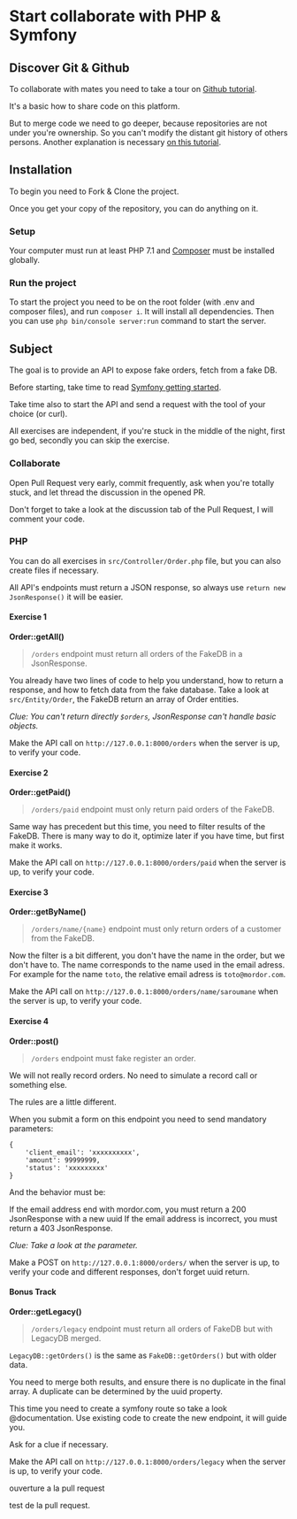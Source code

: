 # Start collaborate with PHP & Symfony

## Discover Git & Github

To collaborate with mates you need to take a tour on [Github tutorial](https://guides.github.com/activities/hello-world/).

It's a basic how to share code on this platform.

But to merge code we need to go deeper, because repositories are not under you're ownership. So you can't modify the distant git history of others persons.
Another explanation is necessary [on this tutorial](https://code.tutsplus.com/tutorials/how-to-collaborate-on-github--net-34267).  

## Installation

To begin you need to Fork & Clone the project.

Once you get your copy of the repository, you can do anything on it.

### Setup

Your computer must run at least PHP 7.1 and [Composer](https://getcomposer.org/) must be installed globally.

### Run the project

To start the project you need to be on the root folder (with .env and composer files), and run `composer i`.
It will install all dependencies.
Then you can use `php bin/console server:run` command to start the server.

## Subject

The goal is to provide an API to expose fake orders, fetch from a fake DB.

Before starting, take time to read [Symfony getting started](https://symfony.com/doc/current/index.html).

Take time also to start the API and send a request with the tool of your choice (or curl).

All exercises are independent, if you're stuck in the middle of the night, first go bed, secondly you can skip the exercise.

### Collaborate

Open Pull Request very early, commit frequently, ask when you're totally stuck, and let thread the discussion in the opened PR.

Don't forget to take a look at the discussion tab of the Pull Request, I will comment your code.

### PHP

You can do all exercises in `src/Controller/Order.php` file, but you can also create files if necessary.

All API's endpoints must return a JSON response, so always use `return new JsonResponse()` it will be easier.

#### Exercise 1

__Order::getAll()__

> `/orders` endpoint must return all orders of the FakeDB in a JsonResponse.

You already have two lines of code to help you understand, how to return a response, and how to fetch data from the fake database.
Take a look at `src/Entity/Order`, the FakeDB return an array of Order entities.

*Clue: You can't return directly `$orders`, JsonResponse can't handle basic objects.*

Make the API call on `http://127.0.0.1:8000/orders` when the server is up, to verify your code.

#### Exercise 2

__Order::getPaid()__

> `/orders/paid` endpoint must only return paid orders of the FakeDB.

Same way has precedent but this time, you need to filter results of the FakeDB.
There is many way to do it, optimize later if you have time, but first make it works.

Make the API call on `http://127.0.0.1:8000/orders/paid` when the server is up, to verify your code.

#### Exercise 3

__Order::getByName()__

> `/orders/name/{name}` endpoint must only return orders of a customer from the FakeDB.

Now the filter is a bit different, you don't have the name in the order, but we don't have to.
The name corresponds to the name used in the email adress.
For example for the name `toto`, the relative email adress is `toto@mordor.com`.

Make the API call on `http://127.0.0.1:8000/orders/name/saroumane` when the server is up, to verify your code.

#### Exercise 4

__Order::post()__

> `/orders` endpoint must fake register an order.

We will not really record orders.
No need to simulate a record call or something else.

The rules are a little different.

When you submit a form on this endpoint you need to send mandatory parameters:
```
{
    'client_email': 'xxxxxxxxxx',
    'amount': 99999999,
    'status': 'xxxxxxxxx'
}
```

And the behavior must be:

If the email address end with mordor.com, you must return a 200 JsonResponse with a new uuid
If the email address is incorrect, you must return a 403 JsonResponse.

*Clue: Take a look at the parameter.*

Make a POST on `http://127.0.0.1:8000/orders/` when the server is up, to verify your code and different responses, don't forget uuid return.

#### Bonus Track

__Order::getLegacy()__

> `/orders/legacy` endpoint must return all orders of FakeDB but with LegacyDB merged.

`LegacyDB::getOrders()` is the same as `FakeDB::getOrders()` but with older data.

You need to merge both results, and ensure there is no duplicate in the final array.
A duplicate can be determined by the uuid property.

This time you need to create a symfony route so take a look @documentation.
Use existing code to create the new endpoint, it will guide you.

Ask for a clue if necessary.

Make the API call on `http://127.0.0.1:8000/orders/legacy` when the server is up, to verify your code.

ouverture a la pull request

test de la pull request.
